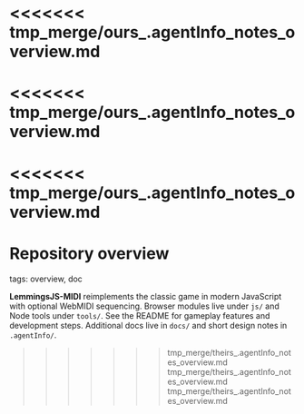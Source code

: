<<<<<<< tmp_merge/ours_.agentInfo_notes_overview.md
=======
<<<<<<< tmp_merge/ours_.agentInfo_notes_overview.md
=======
<<<<<<< tmp_merge/ours_.agentInfo_notes_overview.md
=======
# Repository overview

tags: overview, doc

**LemmingsJS-MIDI** reimplements the classic game in modern JavaScript with optional WebMIDI sequencing. Browser modules live under `js/` and Node tools under `tools/`. See the README for gameplay features and development steps. Additional docs live in `docs/` and short design notes in `.agentInfo/`.
>>>>>>> tmp_merge/theirs_.agentInfo_notes_overview.md
>>>>>>> tmp_merge/theirs_.agentInfo_notes_overview.md
>>>>>>> tmp_merge/theirs_.agentInfo_notes_overview.md
